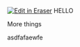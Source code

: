 <a target="_blank" href="https://eraser-qa.web.app/workspace/BtsdSekOcv0P0pbjJpDW" id="edit-in-eraser-github-link"><img alt="Edit in Eraser" src="https://firebasestorage.googleapis.com/v0/b/second-petal-295822.appspot.com/o/images%2Fgithub%2FOpen%20in%20Eraser.svg?alt=media&amp;token=968381c8-a7e7-472a-8ed6-4a6626da5501"></a>
HELLO

More things

asdfafaewfe


<!--- Eraser file: https://eraser-qa.web.app/workspace/BtsdSekOcv0P0pbjJpDW --->
<!--- This file was last edited by [name] via Eraser on [date] --->